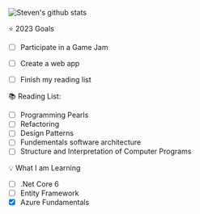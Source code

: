 ![Steven's github stats](https://github-readme-stats.vercel.app/api?username=stevenmdixon)

:star: 2023 Goals
- [ ] Participate in a Game Jam
- [ ] Create a web app
- [ ] Finish my reading list


📚 Reading List:
- [ ] Programming Pearls
- [ ] Refactoring
- [ ] Design Patterns
- [ ] Fundementals software architecture
- [ ] Structure and Interpretation of Computer Programs

💡 What I am Learning
- [ ] .Net Core 6
- [ ] Entity Framework
- [x] Azure Fundamentals

<!--
**StevenMDixon/StevenMDixon** is a ✨ _special_ ✨ repository because its `README.md` (this file) appears on your GitHub profile.

Here are some ideas to get you started:

- 🔭 I’m currently working on ...-
 🌱 I’m currently learning ...
- 👯 I’m looking to collaborate on ...
- 🤔 I’m looking for help with ...
- 💬 Ask me about ...
- 📫 How to reach me: ...
- 😄 Pronouns: ...
- ⚡ Fun fact: ...
-->
